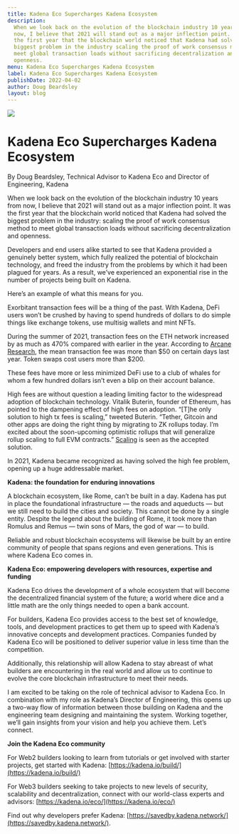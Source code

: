```yaml
---
title: Kadena Eco Supercharges Kadena Ecosystem
description:
  When we look back on the evolution of the blockchain industry 10 years from
  now, I believe that 2021 will stand out as a major inflection point. It was
  the first year that the blockchain world noticed that Kadena had solved the
  biggest problem in the industry scaling the proof of work consensus method to
  meet global transaction loads without sacrificing decentralization and
  openness.
menu: Kadena Eco Supercharges Kadena Ecosystem
label: Kadena Eco Supercharges Kadena Ecosystem
publishDate: 2022-04-02
author: Doug Beardsley
layout: blog
---
```


![](/assets/blog/1_XNTbZovY5Di-8JIN2a5W3g.webp)

# Kadena Eco Supercharges Kadena Ecosystem

By Doug Beardsley, Technical Advisor to Kadena Eco and Director of Engineering,
Kadena

When we look back on the evolution of the blockchain industry 10 years from now,
I believe that 2021 will stand out as a major inflection point. It was the first
year that the blockchain world noticed that Kadena had solved the biggest
problem in the industry: scaling the proof of work consensus method to meet
global transaction loads without sacrificing decentralization and openness.

Developers and end users alike started to see that Kadena provided a genuinely
better system, which fully realized the potential of blockchain technology, and
freed the industry from the problems by which it had been plagued for years. As
a result, we’ve experienced an exponential rise in the number of projects being
built on Kadena.

Here’s an example of what this means for you.

Exorbitant transaction fees will be a thing of the past. With Kadena, DeFi users
won’t be crushed by having to spend hundreds of dollars to do simple things like
exchange tokens, use multisig wallets and mint NFTs.

During the summer of 2021, transaction fees on the ETH network increased by as
much as 470% compared with earlier in the year. According to
[Arcane Research](https://www.research.arcane.no/), the mean transaction fee was
more than $50 on certain days last year. Token swaps cost users more than $200.

These fees have more or less minimized DeFi use to a club of whales for whom a
few hundred dollars isn’t even a blip on their account balance.

High fees are without question a leading limiting factor to the widespread
adoption of blockchain technology. Vitalik Buterin, founder of Ethereum, has
pointed to the dampening effect of high fees on adoption. “[T]he only solution
to high tx fees is scaling,” tweeted Buterin. “Tether, Gitcoin and other apps
are doing the right thing by migrating to ZK rollups today. I’m excited about
the soon-upcoming optimistic rollups that will generalize rollup scaling to full
EVM contracts.”
[Scaling](https://twitter.com/VitalikButerin/status/1300990520831877120) is seen
as the accepted solution.

In 2021, Kadena became recognized as having solved the high fee problem, opening
up a huge addressable market.

**Kadena: the foundation for enduring innovations**

A blockchain ecosystem, like Rome, can’t be built in a day. Kadena has put in
place the foundational infrastructure — the roads and aqueducts — but we still
need to build the cities and society. This cannot be done by a single entity.
Despite the legend about the building of Rome, it took more than Romulus and
Remus — twin sons of Mars, the god of war — to build.

Reliable and robust blockchain ecosystems will likewise be built by an entire
community of people that spans regions and even generations. This is where
Kadena Eco comes in.

**Kadena Eco: empowering developers with resources, expertise and funding**

Kadena Eco drives the development of a whole ecosystem that will become the
decentralized financial system of the future; a world where dice and a little
math are the only things needed to open a bank account.

For builders, Kadena Eco provides access to the best set of knowledge, tools,
and development practices to get them up to speed with Kadena’s innovative
concepts and development practices. Companies funded by Kadena Eco will be
positioned to deliver superior value in less time than the competition.

Additionally, this relationship will allow Kadena to stay abreast of what
builders are encountering in the real world and allow us to continue to evolve
the core blockchain infrastructure to meet their needs.

I am excited to be taking on the role of technical advisor to Kadena Eco. In
combination with my role as Kadena’s Director of Engineering, this opens up a
two-way flow of information between those building on Kadena and the engineering
team designing and maintaining the system. Working together, we’ll gain insights
from your vision and help you achieve them. Let’s connect.

**Join the Kadena Eco community**

For Web2 builders looking to learn from tutorials or get involved with starter
projects, get started with Kadena:
[https://kadena.io/build/](https://kadena.io/build/)

For Web3 builders seeking to take projects to new levels of security,
scalability and decentralization, connect with our world-class experts and
advisors: [https://kadena.io/eco/](https://kadena.io/eco/)

Find out why developers prefer Kadena:
[https://savedby.kadena.network/](https://savedby.kadena.network/).
